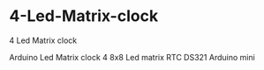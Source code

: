 # 4-Led-Matrix-clock
4 Led Matrix clock

Arduino Led Matrix clock
4 8x8 Led matrix
RTC DS321
Arduino mini
